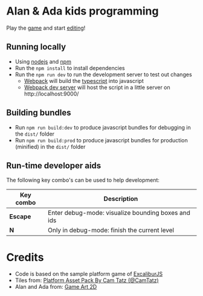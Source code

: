 # Alan & Ada kids programming

Play the [game](https://wimyedema.github.io/alan-and-ada/) and
start [editing](https://vscode.dev/github/WimYedema/alan-and-ada)!

## Running locally

- Using [nodejs](https://nodejs.org/en/) and [npm](https://www.npmjs.com/)
- Run the `npm install` to install dependencies
- Run the `npm run dev` to run the development server to test out changes
  - [Webpack](https://webpack.js.org/) will build the [typescript](https://www.typescriptlang.org/) into javascript
  - [Webpack dev server](https://webpack.js.org/configuration/dev-server/) will host the script in a little server on http://localhost:9000/

## Building bundles

- Run `npm run build:dev` to produce javascript bundles for debugging in the `dist/` folder
- Run `npm run build:prod` to produce javascript bundles for production (minified) in the `dist/` folder

## Run-time developer aids

The following key combo's can be used to help development:

| Key combo  | Description                                        |
| ---------- | -------------------------------------------------- |
| **Escape** | Enter debug-mode: visualize bounding boxes and ids |
| **N**      | Only in debug-mode: finish the current level       |

# Credits

- Code is based on the sample platform game of [ExcaliburJS](https://excaliburjs.com)
- Tiles from: [Platform Asset Pack By Cam Tatz (@CamTatz)](https://opengameart.org/content/platformer-asset-pack-1)
- Alan and Ada from: [Game Art 2D](https://www.gameart2d.com/freebies.html)
